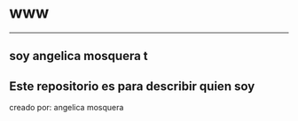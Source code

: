 # www
---
## soy angelica mosquera t

Este repositorio es para describir quien soy 
---
creado por: angelica mosquera 
